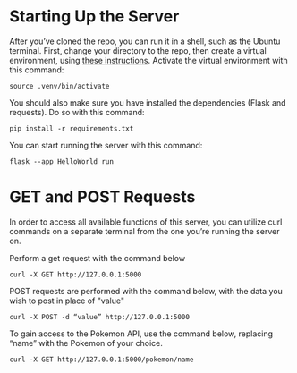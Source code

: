 # Starting Up the Server
After you’ve cloned the repo, you can run it in a shell, such as the Ubuntu terminal. First, change your directory to the repo, then create a virtual environment, using [these instructions](https://packaging.python.org/en/latest/guides/installing-using-pip-and-virtual-environments/#creating-a-virtual-environment). Activate the virtual environment with this command:
```
source .venv/bin/activate
```

You should also make sure you have installed the dependencies (Flask and requests). Do so with this command:
```
pip install -r requirements.txt
```

You can start running the server with this command:
```
flask --app HelloWorld run
```

# GET and POST Requests
In order to access all available functions of this server, you can utilize curl commands on a separate terminal from the one you’re running the server on. 

Perform a get request with the command below
```
curl -X GET http://127.0.0.1:5000
```
POST requests are performed with the command below, with the data you wish to post in place of "value"
```
curl -X POST -d “value” http://127.0.0.1:5000
```

To gain access to the Pokemon API, use the command below, replacing “name” with the Pokemon of your choice.
```
curl -X GET http://127.0.0.1:5000/pokemon/name
```

